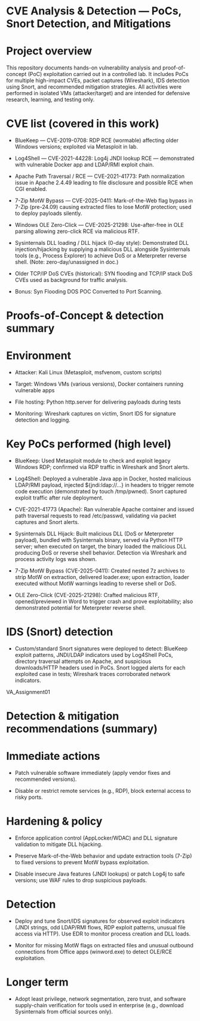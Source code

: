# CVE Analysis & Detection — PoCs, Snort Detection, and Mitigations
# Project overview

This repository documents hands-on vulnerability analysis and proof-of-concept (PoC) exploitation carried out in a controlled lab. It includes PoCs for multiple high-impact CVEs, packet captures (Wireshark), IDS detection using Snort, and recommended mitigation strategies. All activities were performed in isolated VMs (attacker/target) and are intended for defensive research, learning, and testing only. 

# CVE list (covered in this work)

- BlueKeep — CVE-2019-0708: RDP RCE (wormable) affecting older Windows versions; exploited via Metasploit in lab. 


- Log4Shell — CVE-2021-44228: Log4j JNDI lookup RCE — demonstrated with vulnerable Docker app and LDAP/RMI exploit chain.
  

- Apache Path Traversal / RCE — CVE-2021-41773: Path normalization issue in Apache 2.4.49 leading to file disclosure and possible RCE when CGI enabled.
  

- 7-Zip MotW Bypass — CVE-2025-0411: Mark-of-the-Web flag bypass in 7-Zip (pre-24.09) causing extracted files to lose MotW protection; used to deploy payloads silently.
  

- Windows OLE Zero-Click — CVE-2025-21298: Use-after-free in OLE parsing allowing zero-click RCE via malicious RTF.
  

- Sysinternals DLL loading / DLL hijack (0-day style): Demonstrated DLL injection/hijacking by supplying a malicious DLL alongside Sysinternals tools (e.g., Process Explorer) to achieve DoS or a Meterpreter reverse shell. (Note: zero-day/unassigned in doc.) 


- Older TCP/IP DoS CVEs (historical): SYN flooding and TCP/IP stack DoS CVEs used as background for traffic analysis.

- Bonus: Syn Flooding DOS POC Converted to Port Scanning. 


# Proofs-of-Concept & detection summary

# Environment

- Attacker: Kali Linux (Metasploit, msfvenom, custom scripts)

- Target: Windows VMs (various versions), Docker containers running vulnerable apps

- File hosting: Python http.server for delivering payloads during tests

- Monitoring: Wireshark captures on victim, Snort IDS for signature detection and logging. 


# Key PoCs performed (high level)

- BlueKeep: Used Metasploit module to check and exploit legacy Windows RDP; confirmed via RDP traffic in Wireshark and Snort alerts. 


- Log4Shell: Deployed a vulnerable Java app in Docker, hosted malicious LDAP/RMI payload, injected ${jndi:ldap://…} in headers to trigger remote code execution (demonstrated by touch /tmp/pwned). Snort captured exploit traffic after rule deployment. 


- CVE-2021-41773 (Apache): Ran vulnerable Apache container and issued path traversal requests to read /etc/passwd, validating via packet captures and Snort alerts. 


- Sysinternals DLL Hijack: Built malicious DLL (DoS or Meterpreter payload), bundled with Sysinternals binary, served via Python HTTP server; when executed on target, the binary loaded the malicious DLL producing DoS or reverse shell behavior. Detection via Wireshark and process activity logs was shown. 


- 7-Zip MotW Bypass (CVE-2025-0411): Created nested 7z archives to strip MotW on extraction, delivered loader.exe; upon extraction, loader executed without MotW warnings leading to reverse shell or DoS. 


- OLE Zero-Click (CVE-2025-21298): Crafted malicious RTF, opened/previewed in Word to trigger crash and prove exploitability; also demonstrated potential for Meterpreter reverse shell. 


# IDS (Snort) detection

- Custom/standard Snort signatures were deployed to detect: BlueKeep exploit patterns, JNDI/LDAP indicators used by Log4Shell PoCs, directory traversal attempts on Apache, and suspicious downloads/HTTP headers used in PoCs. Snort logged alerts for each exploited case in tests; Wireshark traces corroborated network indicators. 

VA_Assignment01


# Detection & mitigation recommendations (summary)

# Immediate actions

- Patch vulnerable software immediately (apply vendor fixes and recommended versions). 


- Disable or restrict remote services (e.g., RDP), block external access to risky ports. 


# Hardening & policy

- Enforce application control (AppLocker/WDAC) and DLL signature validation to mitigate DLL hijacking. 


- Preserve Mark-of-the-Web behavior and update extraction tools (7-Zip) to fixed versions to prevent MotW bypass exploitation. 


- Disable insecure Java features (JNDI lookups) or patch Log4j to safe versions; use WAF rules to drop suspicious payloads. 


# Detection

- Deploy and tune Snort/IDS signatures for observed exploit indicators (JNDI strings, odd LDAP/RMI flows, RDP exploit patterns, unusual file access via HTTP). Use EDR to monitor process creation and DLL loads. 


- Monitor for missing MotW flags on extracted files and unusual outbound connections from Office apps (winword.exe) to detect OLE/RCE exploitation. 


# Longer term

- Adopt least privilege, network segmentation, zero trust, and software supply-chain verification for tools used in enterprise (e.g., download Sysinternals from official sources only). 

